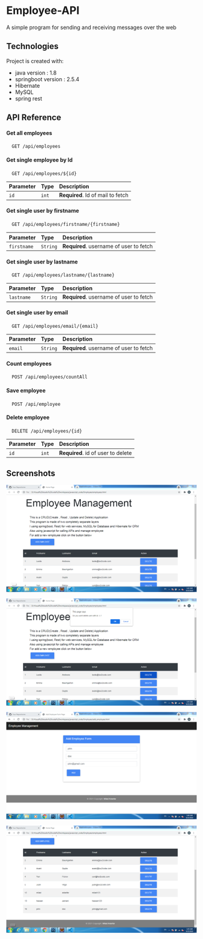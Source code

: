 
# Employee-API

A simple program for sending and receiving messages over the web

## Technologies
Project is created with:

* java version : 1.8
* springboot version : 2.5.4
* Hibernate
* MySQL
* spring rest


## API Reference

#### Get all employees

```http
  GET /api/employees
```

#### Get single employee by Id

```http
  GET /api/employees/${id}
```

| Parameter | Type     | Description                       |
| :-------- | :------- | :-------------------------------- |
| `id`      | `int` | **Required**. Id of mail to fetch |

#### Get single user by firstname

```http
  GET /api/employees/firstname/{firstname}
```

| Parameter | Type     | Description                       |
| :-------- | :------- | :-------------------------------- |
| `firstname`      | `String` | **Required**. username of user to fetch |

#### Get single user by lastname

```http
  GET /api/employees/lastname/{lastname}
```

| Parameter | Type     | Description                       |
| :-------- | :------- | :-------------------------------- |
| `lastname`      | `String` | **Required**. username of user to fetch |

#### Get single user by email

```http
  GET /api/employees/email/{email}
```

| Parameter | Type     | Description                       |
| :-------- | :------- | :-------------------------------- |
| `email`      | `String` | **Required**. username of user to fetch |


#### Count employees

```http
  POST /api/employees/countAll
```

#### Save employee

```http
  POST /api/employee
```

#### Delete employee

```http
  DELETE /api/employees/{id}
```

| Parameter | Type     | Description                       |
| :-------- | :------- | :-------------------------------- |
| `id`      | `int` | **Required**. id of user to delete |

## Screenshots

![App Screenshot](https://github.com/miladarianfar/Employee-API/blob/main/rest-employee/screenshots/Capture.PNG)

![App Screenshot](https://github.com/miladarianfar/Employee-API/blob/main/rest-employee/screenshots/Capture2.PNG)

![App Screenshot](https://github.com/miladarianfar/Employee-API/blob/main/rest-employee/screenshots/Capture3.PNG)

![App Screenshot](https://github.com/miladarianfar/Employee-API/blob/main/rest-employee/screenshots/Capture4.PNG)
